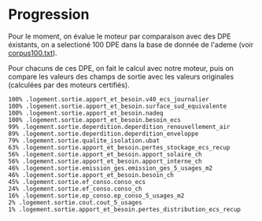 # Progression

Pour le moment, on évalue le moteur par comparaison avec des DPE éxistants, on a selectioné 100 DPE dans la base de donnée de l'ademe (voir [corpus100.txt](./corpus100.txt)).

Pour chacuns de ces DPE, on fait le calcul avec notre moteur, puis on compare les valeurs des champs de sortie avec les valeurs originales (calculées par des moteurs certifiés).

```
100% .logement.sortie.apport_et_besoin.v40_ecs_journalier
100% .logement.sortie.apport_et_besoin.surface_sud_equivalente
100% .logement.sortie.apport_et_besoin.nadeq
100% .logement.sortie.apport_et_besoin.besoin_ecs
99% .logement.sortie.deperdition.deperdition_renouvellement_air
89% .logement.sortie.deperdition.deperdition_enveloppe
79% .logement.sortie.qualite_isolation.ubat
63% .logement.sortie.apport_et_besoin.pertes_stockage_ecs_recup
56% .logement.sortie.apport_et_besoin.apport_solaire_ch
56% .logement.sortie.apport_et_besoin.apport_interne_ch
46% .logement.sortie.emission_ges.emission_ges_5_usages_m2
46% .logement.sortie.apport_et_besoin.besoin_ch
45% .logement.sortie.ef_conso.conso_ecs
24% .logement.sortie.ef_conso.conso_ch
16% .logement.sortie.ep_conso.ep_conso_5_usages_m2
2% .logement.sortie.cout.cout_5_usages
1% .logement.sortie.apport_et_besoin.pertes_distribution_ecs_recup
```

